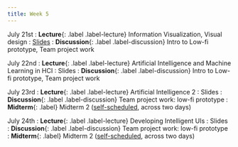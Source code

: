 ```yaml
---
title: Week 5
---
```


<!-- prettier-ignore-start -->

July 21st
: **Lecture**{: .label .label-lecture} Information Visualization, Visual design
  : [Slides](https://bcourses.berkeley.edu/courses/1545463/files/folder/lectures?preview=92060577)
: **Discussion**{: .label .label-discussion} Intro to Low-fi prototype, Team project work

July 22nd
: **Lecture**{: .label .label-lecture} Artificial Intelligence and Machine Learning in HCI
  : Slides
: **Discussion**{: .label .label-discussion} Intro to Low-fi prototype, Team project work

July 23rd
: **Lecture**{: .label .label-lecture} Artificial Intelligence 2
  : Slides
: **Discussion**{: .label .label-discussion} Team project work: low-fi prototype
: **Midterm**{: .label} Midterm 2 ([self-scheduled](https://us.prairietest.com/), across two days)

July 24th
: **Lecture**{: .label .label-lecture} Developing Intelligent UIs
  : Slides
: **Discussion**{: .label .label-discussion} Team project work: low-fi prototype
: **Midterm**{: .label} Midterm 2 ([self-scheduled](https://us.prairietest.com/), across two days)

<!-- prettier-ignore-end -->

